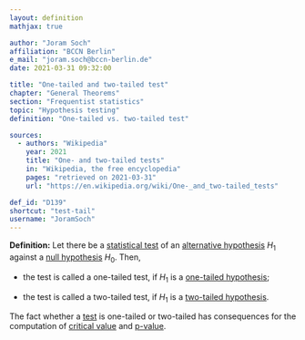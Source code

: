 ```yaml
---
layout: definition
mathjax: true

author: "Joram Soch"
affiliation: "BCCN Berlin"
e_mail: "joram.soch@bccn-berlin.de"
date: 2021-03-31 09:32:00

title: "One-tailed and two-tailed test"
chapter: "General Theorems"
section: "Frequentist statistics"
topic: "Hypothesis testing"
definition: "One-tailed vs. two-tailed test"

sources:
  - authors: "Wikipedia"
    year: 2021
    title: "One- and two-tailed tests"
    in: "Wikipedia, the free encyclopedia"
    pages: "retrieved on 2021-03-31"
    url: "https://en.wikipedia.org/wiki/One-_and_two-tailed_tests"

def_id: "D139"
shortcut: "test-tail"
username: "JoramSoch"
---
```



**Definition:** Let there be a [statistical test](/D/test) of an [alternative hypothesis](/D/h1) $H_1$ against a [null hypothesis](/D/h0) $H_0$. Then,

* the test is called a one-tailed test, if $H_1$ is a [one-tailed hypothesis](/D/hyp-tail);

* the test is called a two-tailed test, if $H_1$ is a [two-tailed hypothesis](/D/hyp-tail).

The fact whether a [test](/D/test) is one-tailed or two-tailed has consequences for the computation of [critical value](/D/cval) and [p-value](/D/pval).